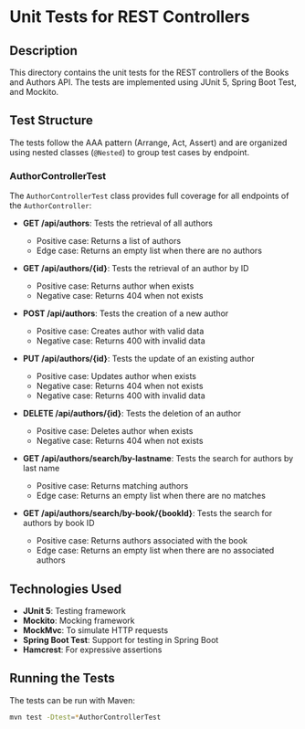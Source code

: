 # Unit Tests for REST Controllers

## Description

This directory contains the unit tests for the REST controllers of the Books and Authors API. The tests are implemented using JUnit 5, Spring Boot Test, and Mockito.

## Test Structure

The tests follow the AAA pattern (Arrange, Act, Assert) and are organized using nested classes (`@Nested`) to group test cases by endpoint.

### AuthorControllerTest

The `AuthorControllerTest` class provides full coverage for all endpoints of the `AuthorController`:

- **GET /api/authors**: Tests the retrieval of all authors
  - Positive case: Returns a list of authors
  - Edge case: Returns an empty list when there are no authors

- **GET /api/authors/{id}**: Tests the retrieval of an author by ID
  - Positive case: Returns author when exists
  - Negative case: Returns 404 when not exists

- **POST /api/authors**: Tests the creation of a new author
  - Positive case: Creates author with valid data
  - Negative case: Returns 400 with invalid data

- **PUT /api/authors/{id}**: Tests the update of an existing author
  - Positive case: Updates author when exists
  - Negative case: Returns 404 when not exists
  - Negative case: Returns 400 with invalid data

- **DELETE /api/authors/{id}**: Tests the deletion of an author
  - Positive case: Deletes author when exists
  - Negative case: Returns 404 when not exists

- **GET /api/authors/search/by-lastname**: Tests the search for authors by last name
  - Positive case: Returns matching authors
  - Edge case: Returns an empty list when there are no matches

- **GET /api/authors/search/by-book/{bookId}**: Tests the search for authors by book ID
  - Positive case: Returns authors associated with the book
  - Edge case: Returns an empty list when there are no associated authors

## Technologies Used

- **JUnit 5**: Testing framework
- **Mockito**: Mocking framework
- **MockMvc**: To simulate HTTP requests
- **Spring Boot Test**: Support for testing in Spring Boot
- **Hamcrest**: For expressive assertions

## Running the Tests

The tests can be run with Maven:

```bash
mvn test -Dtest=*AuthorControllerTest
```